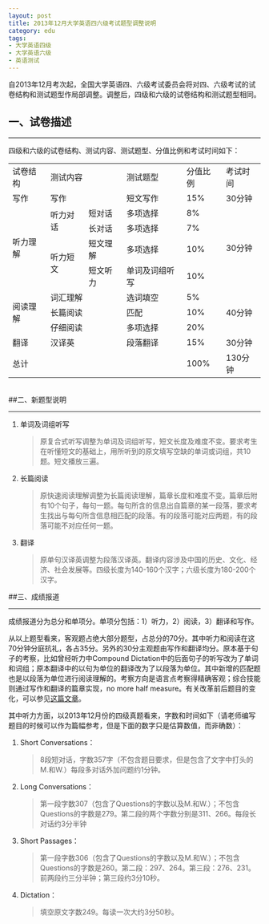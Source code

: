 ```yaml
---
layout: post
title: 2013年12月大学英语四六级考试题型调整说明
category: edu
tags:
- 大学英语四级
- 大学英语六级
- 英语测试
---
```


自2013年12月考次起，全国大学英语四、六级考试委员会将对四、六级考试的试卷结构和测试题型作局部调整。调整后，四级和六级的试卷结构和测试题型相同。
<!--more-->

## 一、试卷描述
<hr>

四级和六级的试卷结构、测试内容、测试题型、分值比例和考试时间如下：

<table>
        <tr>
            <td>试卷结构</td>
            <td colspan="2">测试内容</td>
            <td>测试题型</td>
            <td>分值比例</td>
            <td>考试时间</td>
        </tr>
        <tr>
            <td>写作</td>
            <td colspan="2">写作</td>
            <td>短文写作</td>
            <td>15%</td>
            <td>30分钟</td>
        </tr>
        <tr>
            <td rowspan="4" style="vertical-align: middle">听力理解</td>
            <td rowspan="2">听力对话</td>
            <td>短对话</td>
            <td>多项选择</td>
            <td>8%</td>
            <td rowspan="4" style="vertical-align: middle">30分钟</td>
        </tr>
        <tr>
            <td>长对话</td>
            <td>多项选择</td>
            <td>7%</td>
        </tr>
        <tr>
            <td rowspan="2">听力短文</td>
            <td>短文理解</td>
            <td>多项选择</td>
            <td>10%</td>
        </tr>
        <tr>
            <td>短文听力</td>
            <td>单词及词组听写</td>
            <td>10%</td>
        </tr>
        <tr>
            <td rowspan="3" style="vertical-align: middle">阅读理解</td>
            <td colspan="2">词汇理解</td>
            <td>选词填空</td>
            <td>5%</td>
            <td rowspan="3" style="vertical-align: middle">40分钟</td>
        </tr>
        <tr>
            <td colspan="2">长篇阅读</td>
            <td>匹配</td>
            <td>10%</td>
        </tr>
        <tr>
            <td colspan="2">仔细阅读</td>
            <td>多项选择</td>
            <td>20%</td>
        </tr>
        <tr>
            <td>翻译</td>
            <td colspan="2">汉译英</td>
            <td>段落翻译</td>
            <td>15%</td>
            <td>30分钟</td>
        </tr>
        <tr>
            <td colspan="4">总计</td>
            <td>100%</td>
            <td>130分钟</td>
        </tr>
</table>

<br>
##二、新题型说明
<hr>

1. 单词及词组听写

    > 原复合式听写调整为单词及词组听写，短文长度及难度不变。要求考生在听懂短文的基础上，用所听到的原文填写空缺的单词或词组，共10题。短文播放三遍。

2. 长篇阅读

    > 原快速阅读理解调整为长篇阅读理解，篇章长度和难度不变。篇章后附有10个句子，每句一题。每句所含的信息出自篇章的某一段落，要求考生找出与每句所含信息相匹配的段落。有的段落可能对应两题，有的段落可能不对应任何一题。

3. 翻译

    > 原单句汉译英调整为段落汉译英。翻译内容涉及中国的历史、文化、经济、社会发展等。四级长度为140-160个汉字；六级长度为180-200个汉字。

##三、成绩报道
<hr>
成绩报道分为总分和单项分。单项分包括：1）听力，2）阅读，3）翻译和写作。

从以上题型看来，客观题占绝大部分题型，占总分的70分。其中听力和阅读在这70分钟分庭抗礼，各占35分。另外的30分主观题由写作和翻译均分。原本基于句子的考察，比如曾经听力中Compound Dictation中的后面句子的听写改为了单词和词组；原本翻译中的以句为单位的翻译改为了以段落为单位。其中新增的匹配题也是以段落为单位进行阅读理解的。考察方向是语言点考察得精确客观；综合技能则通过写作和翻译的篇章实现，no more half measure。有关改革前后题目的变化，可以参见[这篇文章](http://edu.sina.com.cn/cet/2013-08-19/1016392343.shtml)。

其中听力方面，以2013年12月份的四级真题看来，字数和时间如下（请老师编写题目的时候可以作为篇幅参考，但是下面的数字只是估算数值，而非确数）：

1. Short Conversations：

    > 8段短对话，字数357字（不包含题目要求，但是包含了文字中打头的M.和W.）每段多对话外加问题约1分钟。
2. Long Conversations：

    > 第一段字数307（包含了Questions的字数以及M.和W.）；不包含Questions的字数是279。第二段的两个字数分别是311、266。每段长对话约3分半钟
3. Short Passages：

    > 第一段字数306（包含了Questions的字数以及M.和W.）；不包含Questions的字数是260。第二段：297、264。第三段：276、231。前两段约三分半钟；第三段约3分10秒。
4. Dictation：

    > 填空原文字数249。每读一次大约3分50秒。
